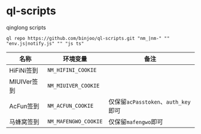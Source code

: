 # ql-scripts

qinglong scripts

```text
ql repo https://github.com/binjoo/ql-scripts.git "nm_|nm-" "" "env.js|notify.js" "" "js ts"
```

| 名称        | 环境变量             | 备注                                |
| ----------- | -------------------- | ----------------------------------- |
| HiFiNi签到  | `NM_HIFINI_COOKIE`    |                                     |
| MIUIVer签到 | `NM_MIUIVER_COOKIE`  |                                     |
| AcFun签到   | `NM_ACFUN_COOKIE`    | 仅保留`acPasstoken`、`auth_key`即可 |
| 马蜂窝签到  | `NM_MAFENGWO_COOKIE` | 仅保留`mafengwo`即可                |